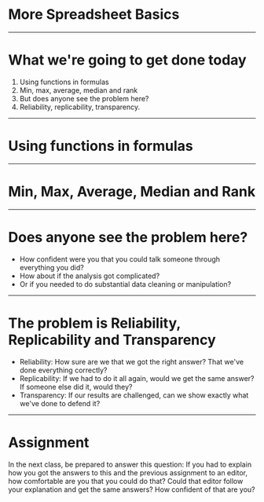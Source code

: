 # More Spreadsheet Basics

---

# What we're going to get done today

1. Using functions in formulas
2. Min, max, average, median and rank
3. But does anyone see the problem here? 
4. Reliability, replicability, transparency.

---
# Using functions in formulas

---
# Min, Max, Average, Median and Rank

---
# Does anyone see the problem here?

- How confident were you that you could talk someone through everything you did?
- How about if the analysis got complicated? 
- Or if you needed to do substantial data cleaning or manipulation?

---
# The problem is Reliability, Replicability and Transparency

- Reliability: How sure are we that we got the right answer? That we've done everything correctly?
- Replicability: If we had to do it all again, would we get the same answer? If someone else did it, would they?
- Transparency: If our results are challenged, can we show exactly what we've done to defend it?

---
# Assignment

In the next class, be prepared to answer this question: If you had to explain how you got the answers to this and the previous assignment to an editor, how comfortable are you that you could do that? Could that editor follow your explanation and get the same answers? How confident of that are you?